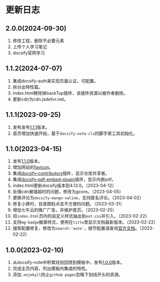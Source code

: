 # 更新日志

## 2.0.0(2024-09-30)
1. 修改工程，删除不必要元素
2. 上传个人学习笔记
3. docsify官网学习

## 1.1.2(2024-07-07)
1. 集成docsify-auth来实现页面认证，可配置。
2. 拆分出特性篇。
3. index.html移除掉backTop插件，该插件资源以被作者删除。
4. 更新cdn为cdn.jsdelivr.net。

## 1.1.1(2023-09-25)
1. 发布发布[1.1.1](https://github.com/mg0324/docsify-template/releases/tag/1.1.1)版本。
2. 首页增加快速开始，基于`docsify-note-cli`的脚手架工具初始化。

## 1.1.0(2023-04-15)
1. 发布[1.1.0](https://github.com/mg0324/docsify-template/releases/tag/1.1.0)版本。
2. 增加网站的[favicon](https://favicon.io/favicon-generator/)。
3. 集成[docsify-contributors](https://www.npmjs.com/package/docsify-contributors)插件，显示仓库共享者。
4. 集成[docsify-pdf-embed-plugin](https://www.npmjs.com/package/docsify-pdf-embed-plugin)插件，显示内嵌pdf。
5. index.html更新docsify版本到4.13.0。（2023-04-12）
6. 处理cdn被墙超时的问题，修改为gcore。（2023-04-05）
7. 更换评论为`docsify-mango-valine`，支持匿名评论。（2023-04-02）
8. 修复小屏时，目录图标点击不方便的问题。（2023-03-31）
9. 增加七牛云的推广广告，并维护首页。（2023-02-25）
10. 将`index.html`页内的自定义样式抽出到`ext.css`并引入。（2023-02-22）
11. 支持`mg-badge`徽章样式，使用在`title`里显示文档最新版本。（2023-02-22）
12. 搜索配置修复，修改为`search:'auto'`，细节配置请查询[官方文档](https://docsify.js.org/#/zh-cn/plugins?id=%e5%85%a8%e6%96%87%e6%90%9c%e7%b4%a2-search)。（2023-02-22）

## 1.0.0(2023-02-10)
1. 从docsify-note中积累经验回馈到模板中，发布[1.0.0](https://github.com/mg0324/docsify-template/releases/tag/1.0.0)版本。
2. 完成主页内容，列出模板内集成的特性。
3. 添加`.nojekyll`防止`github pages`忽略下划线开头的资源。
